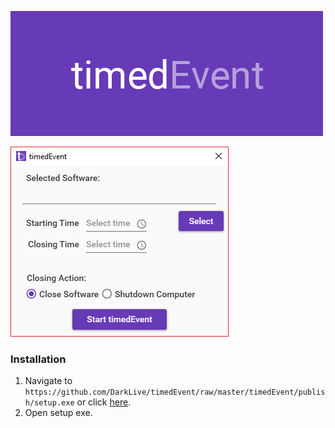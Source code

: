 ![alt text](https://raw.githubusercontent.com/DarkLive/timedEvent/master/Splash.png)

![alt text](https://raw.githubusercontent.com/DarkLive/timedEvent/master/Screen.jpg)

### Installation ###
1. Navigate to `https://github.com/DarkLive/timedEvent/raw/master/timedEvent/publish/setup.exe` or click [here](https://github.com/DarkLive/timedEvent/raw/master/timedEvent/publish/setup.exe).
2. Open setup exe.
